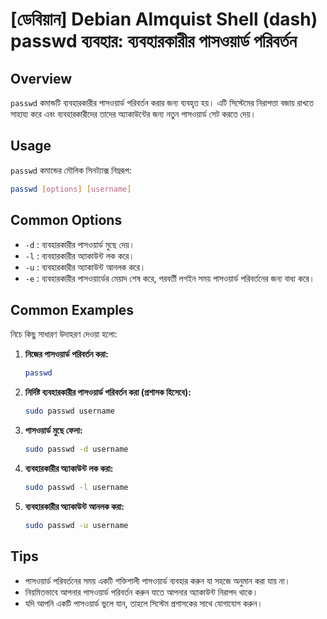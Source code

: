 # [ডেবিয়ান] Debian Almquist Shell (dash) passwd ব্যবহার: ব্যবহারকারীর পাসওয়ার্ড পরিবর্তন

## Overview
`passwd` কমান্ডটি ব্যবহারকারীর পাসওয়ার্ড পরিবর্তন করার জন্য ব্যবহৃত হয়। এটি সিস্টেমের নিরাপত্তা বজায় রাখতে সাহায্য করে এবং ব্যবহারকারীদের তাদের অ্যাকাউন্টের জন্য নতুন পাসওয়ার্ড সেট করতে দেয়।

## Usage
`passwd` কমান্ডের মৌলিক সিনট্যাক্স নিম্নরূপ:

```bash
passwd [options] [username]
```

## Common Options
- `-d` : ব্যবহারকারীর পাসওয়ার্ড মুছে দেয়।
- `-l` : ব্যবহারকারীর অ্যাকাউন্ট লক করে।
- `-u` : ব্যবহারকারীর অ্যাকাউন্ট আনলক করে।
- `-e` : ব্যবহারকারীর পাসওয়ার্ডের মেয়াদ শেষ করে, পরবর্তী লগইন সময় পাসওয়ার্ড পরিবর্তনের জন্য বাধ্য করে।

## Common Examples
নিচে কিছু সাধারণ উদাহরণ দেওয়া হলো:

1. **নিজের পাসওয়ার্ড পরিবর্তন করা:**
   ```bash
   passwd
   ```

2. **নির্দিষ্ট ব্যবহারকারীর পাসওয়ার্ড পরিবর্তন করা (প্রশাসক হিসেবে):**
   ```bash
   sudo passwd username
   ```

3. **পাসওয়ার্ড মুছে ফেলা:**
   ```bash
   sudo passwd -d username
   ```

4. **ব্যবহারকারীর অ্যাকাউন্ট লক করা:**
   ```bash
   sudo passwd -l username
   ```

5. **ব্যবহারকারীর অ্যাকাউন্ট আনলক করা:**
   ```bash
   sudo passwd -u username
   ```

## Tips
- পাসওয়ার্ড পরিবর্তনের সময় একটি শক্তিশালী পাসওয়ার্ড ব্যবহার করুন যা সহজে অনুমান করা যায় না।
- নিয়মিতভাবে আপনার পাসওয়ার্ড পরিবর্তন করুন যাতে আপনার অ্যাকাউন্ট নিরাপদ থাকে।
- যদি আপনি একটি পাসওয়ার্ড ভুলে যান, তাহলে সিস্টেম প্রশাসকের সাথে যোগাযোগ করুন।